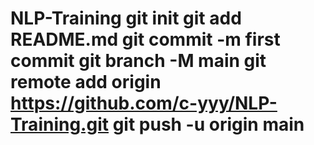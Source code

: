 # NLP-Training git init git add README.md git commit -m first commit git branch -M main git remote add origin https://github.com/c-yyy/NLP-Training.git git push -u origin main
